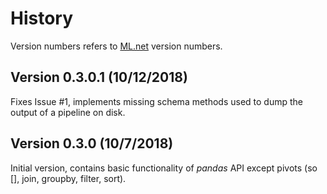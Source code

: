 # History

Version numbers refers to [ML.net](https://www.nuget.org/packages/Microsoft.ML/)
version numbers.

## Version 0.3.0.1 (10/12/2018)

Fixes Issue #1, implements missing schema methods used to dump
the output of a pipeline on disk.

## Version 0.3.0 (10/7/2018)

Initial version, contains basic functionality of *pandas* API
except pivots (so [], join, groupby, filter, sort).
